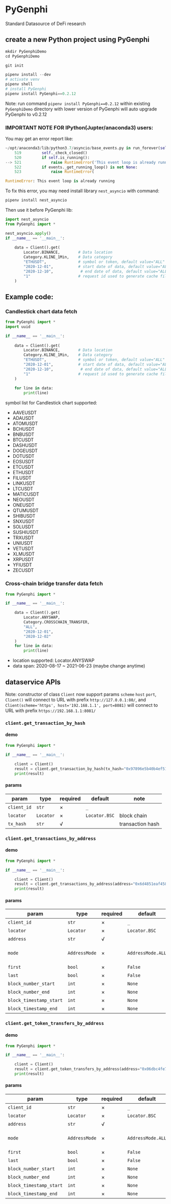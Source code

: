 # PyGenphi

Standard Datasource of DeFi research

## create a new Python project using PyGenphi

```python
mkdir PyGenphiDemo
cd PyGenphiDemo

git init

pipenv install --dev
# activate venv
pipenv shell
# install PyGenphi
pipenv install PyGenphi==0.2.12
```

Note: run command `pipenv install PyGenphi==0.2.12` within existing `PyGenphiDemo` directory with lower version of PyGenphi will auto upgrade PyGenphi to v0.2.12

### IMPORTANT NOTE FOR IPython(Jupter/anaconda3) users:

You may get an error report like:

```python
~/opt/anaconda3/lib/python3.7/asyncio/base_events.py in run_forever(self)
    519         self._check_closed()
    520         if self.is_running():
--> 521             raise RuntimeError('This event loop is already running')
    522         if events._get_running_loop() is not None:
    523             raise RuntimeError(

RuntimeError: This event loop is already running
```

To fix this error, you may need install library `nest_asyncio` with command:

```python
pipenv install nest_asyncio
```

Then use it before PyGenphi lib:

```python
import nest_asyncio
from PyGenphi import *

nest_asyncio.apply()
if __name__ == '__main__':
    
    data = Client().get(
        Locator.BINANCE,        # Data location
        Category.KLINE_1Min,    # Data category
        "ETHUSDT",              # symbol or token, default value="ALL"
        "2020-12-01",           # start date of data, default value="ALL"
        "2020-12-10",            # end date of data, default value="ALL"
        "1"                     # request id used to generate cache file, default value is a random uuid
    )
```

## Example code:

### Candlestick chart data fetch

```python
from PyGenphi import *
import uuid

if __name__ == '__main__':
    
    data = Client().get(
        Locator.BINANCE,        # Data location
        Category.KLINE_1Min,    # Data category
        "ETHUSDT",              # symbol or token, default value="ALL"
        "2020-12-01",           # start date of data, default value="ALL"
        "2020-12-10",            # end date of data, default value="ALL"
        "1"                     # request id used to generate cache file, default value is a random uuid
    )
    
    for line in data:
        print(line)
```

symbol list for Candlestick chart supported:

- AAVEUSDT
- ADAUSDT
- ATOMUSDT
- BCHUSDT
- BNBUSDT
- BTCUSDT
- DASHUSDT
- DOGEUSDT
- DOTUSDT
- EOSUSDT
- ETCUSDT
- ETHUSDT
- FILUSDT
- LINKUSDT
- LTCUSDT
- MATICUSDT
- NEOUSDT
- ONEUSDT
- QTUMUSDT
- SHIBUSDT
- SNXUSDT
- SOLUSDT
- SUSHIUSDT
- TRXUSDT
- UNIUSDT
- VETUSDT
- XLMUSDT
- XRPUSDT
- YFIUSDT
- ZECUSDT


### Cross-chain bridge transfer data fetch

```python
from PyGenphi import *

if __name__ == '__main__':

    data = Client().get(
        Locator.ANYSWAP, 
        Category.CROSSCHAIN_TRANSFER,
        "ALL", 
        "2020-12-01", 
        "2020-12-02"
    )
    for line in data:
        print(line)
```

- location supported: Locator.ANYSWAP
- data span: 2020-08-17  ~  2021-06-23 (maybe change anytime)

## dataservice APIs

Note: constructor of class `Client` now support params `scheme` `host` `port`, `Client()` will connect to URL with prefix `http://127.0.0.1:80/`, and `Client(scheme='https', host='192.168.1.1', port=8081)` will connect to URL with prefix `https://192.168.1.1:8081/`

### `client.get_transaction_by_hash`

#### demo

```python
from PyGenphi import *

if __name__ == '__main__':

    client = Client()
    result = client.get_transaction_by_hash(tx_hash="0x97896e5b40b4ef51ec0c328a47388334e5818d2bd004bbd751da35d6b22a410e")
    print(result)
```

#### params

| param       | type      | required | default       | note             |
|-------------|-----------|----------|---------------|------------------|
| `client_id` | `str`     | ×        | `_`           |                  |
| `locator`   | `Locator` | ×        | `Locator.BSC` | block chain      |
| `tx_hash`   | `str`     | √        |               | transaction hash |

### `client.get_transactions_by_address`

#### demo

```python
from PyGenphi import *

if __name__ == '__main__':

    client = Client()
    result = client.get_transactions_by_address(address="0x6d4851eaf458d0fdae1599b1241915f878c0f539")
    print(result)
```

#### params

| param                   | type          | required | default           | note                                               |
|-------------------------|---------------|----------|-------------------|----------------------------------------------------|
| `client_id`             | `str`         | ×        | `_`               |                                                    |
| `locator`               | `Locator`     | ×        | `Locator.BSC`     | block chain                                        |
| `address`               | `str`         | √        |                   |                                                    |
| `mode`                  | `AddressMode` | ×        | `AddressMode.ALL` | other values: `AddressMode.FROM`, `AddressMode.TO` |
| `first`                 | `bool`        | ×        | `False`           |                                                    |
| `last`                  | `bool`        | ×        | `False`           |                                                    |
| `block_number_start`    | `int`         | ×        | `None`            |                                                    |
| `block_number_end`      | `int`         | ×        | `None`            |                                                    |
| `block_timestamp_start` | `int`         | ×        | `None`            |                                                    |
| `block_timestamp_end`   | `int`         | ×        | `None`            |                                                    |

### `client.get_token_transfers_by_address`

#### demo

```python
from PyGenphi import *

if __name__ == '__main__':

    client = Client()
    result = client.get_token_transfers_by_address(address="0x06dbc4fe79e2541b03fe4731b2579c0b7f46f099", last=True)
    print(result)
```

#### params

| param                   | type          | required | default           | note                                               |
|-------------------------|---------------|----------|-------------------|----------------------------------------------------|
| `client_id`             | `str`         | ×        | `_`               |                                                    |
| `locator`               | `Locator`     | ×        | `Locator.BSC`     | block chain                                        |
| `address`               | `str`         | √        |                   |                                                    |
| `mode`                  | `AddressMode` | ×        | `AddressMode.ALL` | other values: `AddressMode.FROM`, `AddressMode.TO` |
| `first`                 | `bool`        | ×        | `False`           |                                                    |
| `last`                  | `bool`        | ×        | `False`           |                                                    |
| `block_number_start`    | `int`         | ×        | `None`            |                                                    |
| `block_number_end`      | `int`         | ×        | `None`            |                                                    |
| `block_timestamp_start` | `int`         | ×        | `None`            |                                                    |
| `block_timestamp_end`   | `int`         | ×        | `None`            |                                                    |
